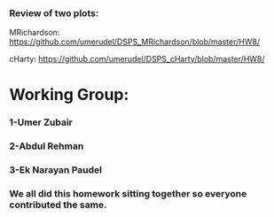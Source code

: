 ### Review of two plots:

MRichardson: <https://github.com/umerudel/DSPS_MRichardson/blob/master/HW8/>

cHarty: <https://github.com/umerudel/DSPS_cHarty/blob/master/HW8/>


# Working Group:
### 1-Umer Zubair
### 2-Abdul Rehman
### 3-Ek Narayan Paudel
### We all did this homework sitting together so everyone contributed the same.
